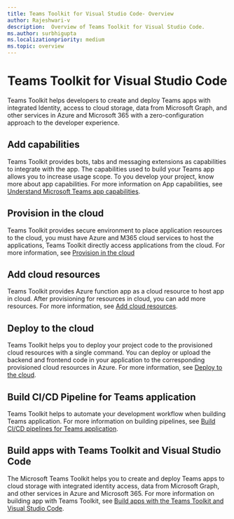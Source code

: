 ```yaml
---
title: Teams Toolkit for Visual Studio Code- Overview
author: Rajeshwari-v
description:  Overview of Teams Toolkit for Visual Studio Code.
ms.author: surbhigupta
ms.localizationpriority: medium
ms.topic: overview
---
```

# Teams Toolkit for Visual Studio Code

Teams Toolkit helps developers to create and deploy Teams apps with integrated Identity, access to cloud storage, data from Microsoft Graph, and other services in Azure and Microsoft 365 with a zero-configuration approach to the developer experience.

## Add capabilities

Teams Toolkit provides bots, tabs and messaging extensions as capabilities to integrate with the app. The capabilities used to build your Teams app allows you to increase usage scope. To you develop your project, know more about app capabilities. For more information on App capabilities, see  [Understand Microsoft Teams app capabilities](../concepts/capabilities-overview.md).

## Provision in the cloud

Teams Toolkit provides secure environment to place application resources to the cloud, you must have Azure and M365 cloud services to host the applications, Teams Toolkit directly access applications from the cloud. For more information, see [Provision in the cloud](provision-in-the-cloud.md)

## Add cloud resources

Teams Toolkit provides Azure function app as a cloud resource to host app in cloud. After provisioning for resources in cloud, you can add more resources. For more information, see [Add cloud resources](add-cloud-resources.md).

## Deploy to the cloud

Teams Toolkit helps you to deploy your project code to the provisioned cloud resources with a single command. You can deploy or upload the backend and frontend code in your application to the corresponding provisioned cloud resources in Azure. For more information, see [Deploy to the cloud](deploy-to-the-cloud.md).

## Build CI/CD Pipeline for Teams application

Teams Toolkit helps to automate your development workflow when building Teams application. For more information on building pipelines, see [Build CI/CD pipelines for Teams application](build-pipelines.md).

## Build apps with Teams Toolkit and Visual Studio Code

The Microsoft Teams Toolkit helps you to create and deploy Teams apps to cloud storage with integrated identity access, data from Microsoft Graph, and other services in Azure and Microsoft 365. For more information on building app with Teams Toolkit, see [Build apps with the Teams Toolkit and Visual Studio Code](visual-studio-code-overview.md).
